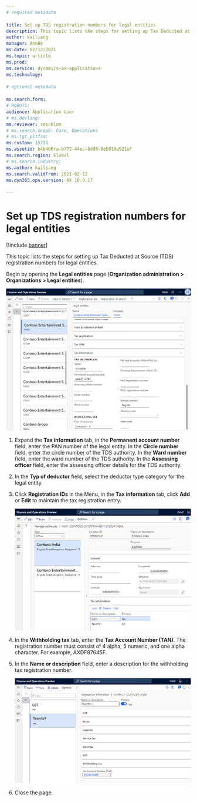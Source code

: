 ```yaml
---
# required metadata

title: Set up TDS registration numbers for legal entities
description: This topic lists the steps for setting up Tax Deducted at Source (TDS) registration numbers for legal entities.
author: kailiang
manager: AnnBe
ms.date: 02/12/2021
ms.topic: article
ms.prod: 
ms.service: dynamics-ax-applications
ms.technology: 

# optional metadata

ms.search.form: 
# ROBOTS: 
audience: Application User
# ms.devlang: 
ms.reviewer: roschlom
# ms.search.scope: Core, Operations
# ms.tgt_pltfrm: 
ms.custom: 15721
ms.assetid: b4b406fa-b772-44ec-8dd8-8eb818a921ef
ms.search.region: Global
# ms.search.industry: 
ms.author: kailiang
ms.search.validFrom: 2021-02-12
ms.dyn365.ops.version: AX 10.0.17

---
```

# Set up TDS registration numbers for legal entities

[!include [banner](../includes/banner.md)]

This topic lists the steps for setting up Tax Deducted at Source (TDS) registration numbers for legal entities.

Begin by opening the **Legal entities** page (**Organization administration > Organizations > Legal entities**).

[![Legal entities](./media/apac-ind-TDS-4.png)](./media/apac-ind-TDS-4.png)

1. Expand the **Tax information** tab, in the **Permanent account number** field, enter the PAN number of the legal entity. In the **Circle number** field, enter the circle number of the TDS authority. In the **Ward number** field, enter the ward number of the TDS authority. In the **Assessing officer** field, enter the assessing officer details for the TDS authority.

2. In the **Typ of deductor** field, select the deductor type category for the legal entity.

3. Click **Registration IDs** in the Menu,  in the **Tax information** tab, click **Add** or **Edit** to maintain the tax registration entry.

   [![Tax information](./media/apac-ind-TDS-5.png)](./media/apac-ind-TDS-5.png)

   

4. In the **Withholding tax** tab, enter the **Tax Account Number (TAN)**. The registration number must consist of 4 alpha, 5 numeric, and one alpha character. For example, AXDF87645F.

5. In the **Name or description** field, enter a description for the withholding tax registration number.

   [![Manage tax information](./media/apac-ind-TDS-5-1.png)](./media/apac-ind-TDS-5-1.png)

6. Close the page.
